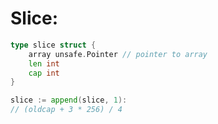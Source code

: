 # Slice:

```go
type slice struct {
    array unsafe.Pointer // pointer to array
    len int
    cap int
}
```

```go
slice := append(slice, 1):
// (oldcap + 3 * 256) / 4
```